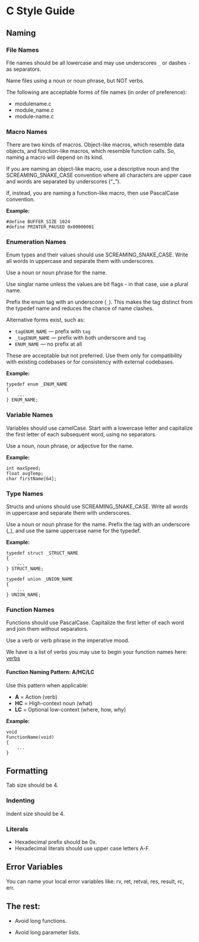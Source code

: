 # C Style Guide

## Naming

### File Names

File names should be all lowercase and may use underscores `_` or dashes `-`
as separators.

Name files using a noun or noun phrase, but NOT verbs.

The following are acceptable forms of file names (in order of preference):

* modulename.c
* module_name.c
* module-name.c

### Macro Names

There are two kinds of macros. Object-like macros, which resemble data objects,
and function-like macros, which resemble function calls. So, naming a
macro will depend on its kind.

If you are naming an object-like macro, use a descriptive noun and
the SCREAMING_SNAKE_CASE convention where all characters are upper case
and words are separated by underscores (“_”).

If, instead, you are naming a function-like macro, then use PascalCase
convention.

**Example:**
```
#define BUFFER_SIZE 1024
#define PRINTER_PAUSED 0x00000001
```

### Enumeration Names

Enum types and their values should use SCREAMING_SNAKE_CASE. Write all words in
uppercase and separate them with underscores.

Use a noun or noun phrase for the name.

Use singlar name unless the values are bit flags - in that case, use a plural
name.

Prefix the enum tag with an underscore (`_`). This makes the tag distinct from
the typedef name and reduces the chance of name clashes.

Alternative forms exist, such as:
- `tagENUM_NAME` — prefix with `tag`
- `_tagENUM_NAME` — prefix with both underscore and `tag`
- `ENUM_NAME` — no prefix at all

These are acceptable but not preferred. Use them only for compatibility with
existing codebases or for consistency with external codebases.

**Example:**
```
typedef enum _ENUM_NAME
{
    ...
} ENUM_NAME;
```

### Variable Names

Variables should use camelCase. Start with a lowercase letter and capitalize
the first letter of each subsequent word, using no separators.

Use a noun, noun phrase, or adjective for the name.

**Example:**
```
int maxSpeed;
float avgTemp;
char firstName[64];
```

### Type Names

Structs and unions should use SCREAMING_SNAKE_CASE. Write all words in
uppercase and separate them with underscores.

Use a noun or noun phrase for the name. Prefix the tag with an underscore (_),
and use the same uppercase name for the typedef.

**Example:**
```
typedef struct _STRUCT_NAME
{
    ...
} STRUCT_NAME;
```

```
typedef union _UNION_NAME
{
    ...
} UNION_NAME;
```

### Function Names

Functions should use PascalCase. Capitalize the first letter of each word
and join them without separators.

Use a verb or verb phrase in the imperative mood.

We have is a list of verbs you may use to begin your function names here:
[verbs](verbs.txt)

#### Function Naming Pattern: A/HC/LC

Use this pattern when applicable:

- **A** = Action (verb)
- **HC** = High-context noun (what)
- **LC** = Optional low-context (where, how, why)

**Example:**
```
void
FunctionName(void)
{
    ...
}
```

## Formatting

Tab size should be 4.

### Indenting

Indent size should be 4.

### Literals

* Hexadecimal prefix should be 0x.
* Hexadecimal literals should use upper case letters A-F.

## Error Variables

You can name your local error variables like: rv, ret, retval, res, result,
rc, err.

## The rest:

* Avoid long functions.

* Avoid long parameter lists.
